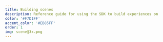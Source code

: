 ```yaml
---
title: Building scenes
description: Reference guide for using the SDK to build experiences on LAND.
color: '#F7D1FF'
accent_color: '#EB85FF'
order: 1
img: scene@3x.png
---
```

